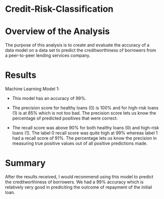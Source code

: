 
# Credit-Risk-Classification

# Overview of the Analysis
The purpose of this analysis is to create and evaluate the accuracy of a data model on a data set to predict the creditworthiness of borrowers from a peer-to-peer lending services company. 

# Results

Machine Learning Model 1:
* This model has an accuracy of 99%. 

* The precision score for healthy loans (0) is 100% and for high-risk loans (1) is at 85% which is not too bad. The precision score lets us know the percentage of predicted positives that were correct.

* The recall score was above 90% for both healthy loans (0) and high-risk loans (1). The label 0 recall score was quite high at 99% whereas label 1 had a recall score of 91%. The percentage lets us know the precision in measuring true positive values out of all positive predictions made. 

# Summary
After the results received, I would recommend using this model to predict the creditworthiness of borrowers. We had a 99% accuracy which is relatively very good in prediciting the outcome of repayment of the initial loan.

